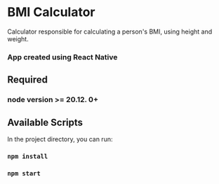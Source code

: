 # BMI Calculator

Calculator responsible for calculating a person's BMI, using height and weight.

### App created using React Native

## Required

### node version >= 20.12. 0+

## Available Scripts

In the project directory, you can run:

### `npm install`

### `npm start`


